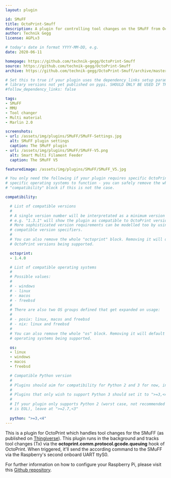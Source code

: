 ```yaml
---
layout: plugin

id: SMuFF
title: OctoPrint-Smuff
description: A plugin for controlling tool changes on the SMuFF from OctoPrint as published on Thingiverse https://www.thingiverse.com/thing:3431438
author: Technik Gegg
license: AGPLv3

# today's date in format YYYY-MM-DD, e.g.
date: 2020-06-11

homepage: https://github.com/technik-gegg/OctoPrint-Smuff
source: https://github.com/technik-gegg/OctoPrint-Smuff
archive: https://github.com/technik-gegg/OctoPrint-Smuff/archive/master.zip

# Set this to true if your plugin uses the dependency_links setup parameter to include
# library versions not yet published on pypi. SHOULD ONLY BE USED IF THERE IS NO OTHER OPTION!
#follow_dependency_links: false

tags:
- SMuFF
- MMU
- Tool changer
- Multi material
- Marlin 2.0

screenshots:
- url: /assets/img/plugins/SMuFF/SMuFF-Settings.jpg
  alt: SMuFF plugin settings
  caption: The SMuFF plugin 
- url: /assets/img/plugins/SMuFF/SMuFF-V5.png
  alt: Smart Multi Filament Feeder 
  caption: The SMuFF V5

featuredimage: /assets/img/plugins/SMuFF/SMuFF_V5.jpg

# You only need the following if your plugin requires specific OctoPrint versions or
# specific operating systems to function - you can safely remove the whole
# "compatibility" block if this is not the case.

compatibility:

  # List of compatible versions
  #
  # A single version number will be interpretated as a minimum version requirement,
  # e.g. "1.3.1" will show the plugin as compatible to OctoPrint versions 1.3.1 and up.
  # More sophisticated version requirements can be modelled too by using PEP440
  # compatible version specifiers.
  #
  # You can also remove the whole "octoprint" block. Removing it will default to all
  # OctoPrint versions being supported.

  octoprint:
  - 1.4.0

  # List of compatible operating systems
  #
  # Possible values:
  #
  # - windows
  # - linux
  # - macos
  # - freebsd
  #
  # There are also two OS groups defined that get expanded on usage:
  #
  # - posix: linux, macos and freebsd
  # - nix: linux and freebsd
  #
  # You can also remove the whole "os" block. Removing it will default to all
  # operating systems being supported.

  os:
  - linux
  - windows
  - macos
  - freebsd

  # Compatible Python version
  #
  # Plugins should aim for compatibility for Python 2 and 3 for now, in which case the value should be ">=2.7,<4".
  #
  # Plugins that only wish to support Python 3 should set it to ">=3,<4". 
  #
  # If your plugin only supports Python 2 (worst case, not recommended for newly developed plugins since Python 2
  # is EOL), leave at ">=2.7,<3"
      
  python: ">=3,<4"
---
```


This is a plugin for OctoPrint which handles tool changes for the SMuFF (as published on [Thingiverse](https://www.thingiverse.com/thing:3431438)).
This plugin runs in the background and tracks tool changes (Tx) via the **octoprint.comm.protocol.gcode.queuing** hook of OctoPrint.
When triggered, it'll send the according command to the SMuFF via the Raspberry's second onboard UART ttyS0.

For further information on how to configure your Raspberry Pi, please visit this [Github repository](https://github.com/technik-gegg/OctoPrint-Smuff).

      
